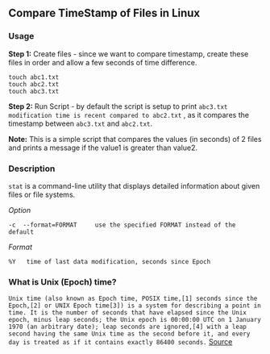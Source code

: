 ## Compare TimeStamp of Files in Linux

### Usage

**Step 1:** Create files - since we want to compare timestamp, create these files in order and allow a few seconds of time difference.  

```
touch abc1.txt
touch abc2.txt
touch abc3.txt
```

**Step 2:** Run Script - by default the script is setup to print ```abc3.txt modification time is recent compared to abc2.txt``` , as it compares the timestamp between ```abc3.txt``` and ```abc2.txt```. 

**Note:** This is a simple script that compares the values (in seconds) of 2 files and prints a message if the value1 is greater than value2. 


### Description
```stat``` is a command-line utility that displays detailed information about given files or file systems.

*Option*
```
-c  --format=FORMAT     use the specified FORMAT instead of the default
```

*Format*
```
%Y   time of last data modification, seconds since Epoch
```

### What is Unix (Epoch) time?
```Unix time (also known as Epoch time, POSIX time,[1] seconds since the Epoch,[2] or UNIX Epoch time[3]) is a system for describing a point in time. It is the number of seconds that have elapsed since the Unix epoch, minus leap seconds; the Unix epoch is 00:00:00 UTC on 1 January 1970 (an arbitrary date); leap seconds are ignored,[4] with a leap second having the same Unix time as the second before it, and every day is treated as if it contains exactly 86400 seconds.``` [Source](https://en.wikipedia.org/wiki/Unix_time)